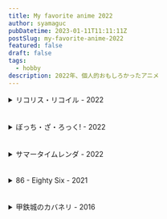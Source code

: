 ```yaml
---
title: My favorite anime 2022
author: syamaguc
pubDatetime: 2023-01-11T11:11:11Z
postSlug: my-favorite-anime-2022
featured: false
draft: false
tags:
  - hobby
description: 2022年、個人的おもしろかったアニメ
---
```


<details>
  <summary> リコリス・リコイル - 2022</summary>
    <p>
      とにかくちさととたきながかわいい。
    </p>
  <div align="center">
    <a href="https://gyazo.com/4fa538db2df76ee0808c4f6a98f126e4">
      <img src="https://i.gyazo.com/4fa538db2df76ee0808c4f6a98f126e4.gif" alt="Image from Gyazo" width="500" />
    </a>
  </div>
</details>

<br>
<br>

<details>
  <summary> ぼっち・ざ・ろっく! - 2022</summary>
    <p>
      ちょうど今年の夏、フェスでアジカンを聴いたのもあり。`転がる岩、君に朝が降る`は名曲。
    </p>
  <div align="center">
    <a href="https://i.gyazo.com/f896503e96cf1fcec63048a40008d335">
      <img src="https://i.gyazo.com/f896503e96cf1fcec63048a40008d335.gif" alt="Image from Gyazo" width="500"/>
    </a>
  </div>
</details>

<br>
<br>

<details>
  <summary> サマータイムレンダ - 2022</summary>
    <p>
      マンガから読んでいたけど、珍しくアニメのほうが良かったかも。
    </p>
  <div align="center">
    <a href="https://i.gyazo.com/057747f84dc8513ca3cfe870d5a54b4b">
      <img src="https://i.gyazo.com/057747f84dc8513ca3cfe870d5a54b4b.gif" alt="Image from Gyazo" width="500"/>
    </a>
  </div>
</details>

<br>
<br>

<details>
  <summary> 86 - Eighty Six - 2021</summary>
    <p>
      終始めちゃくちゃ暗いけど、考えさせられるし、最終話はまじで号泣。進撃の巨人好きな人はハマるのでは？
    </p>
  <div align="center">
    <a href="https://i.gyazo.com/6fdcde8fce249e415fff400d1cc41d30">
      <img src="https://i.gyazo.com/6fdcde8fce249e415fff400d1cc41d30.gif" alt="Image from Gyazo" width="500"/>
    </a>
  </div>
</details>

<br>
<br>

<details>
  <summary> 甲鉄城のカバネリ - 2016</summary>
    <p>
      2022年一番打った台、カバネリ。アニメも最高でした。
    </p>
  <div align="center">
    <a href="https://i.gyazo.com/a66154788dbe655a58feee94be7dfb90">
      <img src="https://i.gyazo.com/a66154788dbe655a58feee94be7dfb90.gif" alt="Image from Gyazo" width="500"/>
    </a>
  </div>
</details>
